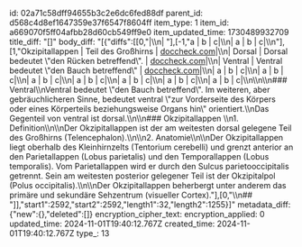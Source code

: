 id: 02a71c58dff94655b3c2e6dc6fed88df
parent_id: d568c4d8ef1647359e37f6547f8604ff
item_type: 1
item_id: a669070f5ff04afbb28d60cb549ff9e0
item_updated_time: 1730489932709
title_diff: "[]"
body_diff: "[{\"diffs\":[[0,\"|\\\n| \"],[-1,\"a | b | c|\\\n| a | b | c|\\\n\"],[1,\"Okzipitallappen | Teil des Großhirns | [doccheck.com](https://flexikon.doccheck.com/de/Okzipitallappen)|\\\n| Dorsal | Dorsal bedeutet \\\"den Rücken betreffend\\\". | [doccheck.com](https://flexikon.doccheck.com/de/Dorsal)|\\\n| Ventral | Ventral bedeutet \\\"den Bauch betreffend\\\" | [doccheck.com](https://flexikon.doccheck.com/de/Ventral)|\\\n| a | b | c|\\\n| a | b | c|\\\n| a | b | c|\\\n| a | b | c|\\\n| a | b | c|\\\n| a | b | c|\\\n| a | b | c|\\\n\\\n\\\n### Ventral\\\nVentral bedeutet \\\"den Bauch betreffend\\\". Im weiteren, aber gebräuchlicheren Sinne, bedeutet ventral \\\"zur Vorderseite des Körpers oder eines Körperteils beziehungsweise Organs hin\\\" orientiert.\\\nDas Gegenteil von ventral ist dorsal.\\\n\\\n### Okzipitallappen \\\n1. Definition\\\n\\\nDer Okzipitallappen ist der am weitesten dorsal gelegene Teil des Großhirns (Telencephalon).\\\n\\\n2. Anatomie\\\n\\\nDer Okzipitallappen liegt oberhalb des Kleinhirnzelts (Tentorium cerebelli) und grenzt anterior an den Parietallappen (Lobus parietalis) und den Temporallappen (Lobus temporalis). Vom Parietallappen wird er durch den Sulcus parietooccipitalis getrennt. Sein am weitesten posterior gelegener Teil ist der Okzipitalpol (Polus occipitalis).\\\n\\\nDer Okzipitallappen beherbergt unter anderem das primäre und sekundäre Sehzentrum (visueller Cortex).\"],[0,\"\\\n## \"]],\"start1\":2592,\"start2\":2592,\"length1\":32,\"length2\":1255}]"
metadata_diff: {"new":{},"deleted":[]}
encryption_cipher_text: 
encryption_applied: 0
updated_time: 2024-11-01T19:40:12.767Z
created_time: 2024-11-01T19:40:12.767Z
type_: 13